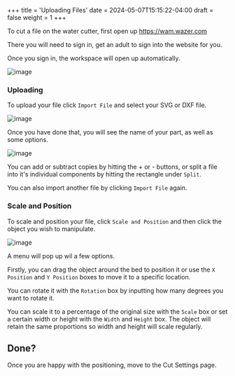 +++
title = 'Uploading Files'
date = 2024-05-07T15:15:22-04:00
draft = false
weight = 1
+++

To cut a file on the water cutter, first open up https://wam.wazer.com

There you will need to sign in, get an adult to sign into the website for you.

Once you sign in, the workspace will open up automatically.

![image](/images/272.png)

### Uploading

To upload your file click `Import File` and select your SVG or DXF file.

![image](/images/273.png)

Once you have done that, you will see the name of your part, as well as some options.

![image](/images/274.png)

You can add or subtract copies by hitting the + or - buttons, or split a file into it's individual components by hitting the rectangle under `Split`.

You can also import another file by clicking `Import File` again.

### Scale and Position

To scale and position your file, click `Scale and Position` and then click the object you wish to manipulate.

![image](/images/271.png)

A menu will pop up wil a few options.

Firstly, you can drag the object around the bed to position it or use the `X Position` and `Y Position` boxes to move it to a specific location.

You can rotate it with the `Rotation` box by inputting how many degrees you want to rotate it.

You can scale it to a percentage of the original size with the `Scale` box or set a certain width or height with the `Width` and `Height` box. The object will retain the same proportions so width and height will scale regularly.

## Done?

Once you are happy with the positioning, move to the Cut Settings page.

